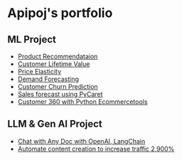 # Apipoj's portfolio

## ML Project
* <a href="https://github.com/apiasak/datascience-portfolio/blob/main/code/Retail%20Dataset/A)%20Product%20Recommendation.ipynb">Product Recommendataion</a>
* <a href="https://github.com/apiasak/datascience-portfolio/blob/main/code/Retail%20Dataset/B1)%20Customer%20Lifetime%20Value%20(CLV).ipynb">Customer Lifetime Value</a>
* <a href="https://github.com/apiasak/datascience-portfolio/blob/main/code/Retail%20Dataset/C)%20Price%20Elasticity.ipynb">Price Elasticity</a>
* <a href="https://github.com/apiasak/datascience-portfolio/blob/main/code/Retail%20Dataset/D)%20Demand%20Forecasting.ipynb">Demand Forecasting</a>
* <a href="https://github.com/apiasak/datascience-portfolio/blob/main/code/Pycaret/Customer%20Churn%20Prediction.ipynb">Customer Churn Prediction</a>
* <a href="https://github.com/apiasak/datascience-portfolio/blob/main/code/Pycaret/Time_series_Sales_Forecast_using_PyCaret.ipynb">Sales forecast using PyCaret</a>
* <a href="https://github.com/apiasak/datascience-portfolio/blob/main/code/Customer360_Retail_Data_Set.ipynb">Customer 360 with Python Ecommercetools</a>

## LLM & Gen AI Project
* <a href="https://github.com/apiasak/Chat-with-Any-Doc">Chat with Any Doc with OpenAI, LangChain</a>
* <a href="https://data-espresso.com/%e0%b9%80%e0%b8%97%e0%b8%84%e0%b8%99%e0%b8%b4%e0%b8%84%e0%b9%80%e0%b8%9e%e0%b8%b4%e0%b9%88%e0%b8%a1-traffic-%e0%b9%80%e0%b8%a7%e0%b9%87%e0%b8%9a%e0%b9%84%e0%b8%8b%e0%b8%95%e0%b9%8c%e0%b8%94%e0%b9%89%e0%b8%a7%e0%b8%a2-gen-ai-%e0%b9%81%e0%b8%a5%e0%b8%b0-martech/">Automate content creation to increase traffic 2,900%</a>
